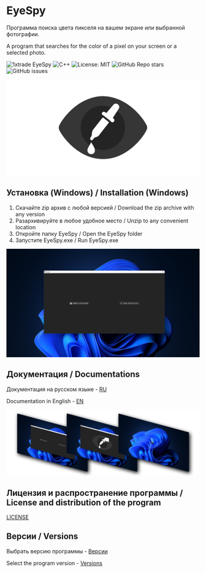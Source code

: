 # EyeSpy
Программа поиска цвета пикселя на вашем экране или выбранной фотографии.

A program that searches for the color of a pixel on your screen or a selected photo.

![1xtrade EyeSpy](https://img.shields.io/badge/1xtrade-EyeSpy-00599C?style=for-the-badge&logo=github&logoColor=white&labelColor=0d1117&color=00599C&textColor=ffffff)
![C++](https://img.shields.io/badge/C++-00599C?style=for-the-badge&logo=cplusplus&logoColor=white&labelColor=0d1117&color=00599C&textColor=ffffff)
![License: MIT](https://img.shields.io/badge/License-MIT-00599C?style=for-the-badge&logo=bookstack&logoColor=white&labelColor=0d1117&color=00599C&textColor=ffffff)
![GitHub Repo stars](https://img.shields.io/github/stars/1xtrade/EyeSpy?style=for-the-badge&logo=superuser&logoColor=white&labelColor=0d1117&color=00599C&textColor=ffffff)
![GitHub issues](https://img.shields.io/github/issues/1xtrade/EyeSpy?style=for-the-badge&logo=git&logoColor=white&labelColor=0d1117&color=00599C&textColor=ffffff)

![Logotype](./docs/eyespy.jpg)

## Установка (Windows) / Installation (Windows)
1. Скачайте zip архив с любой версией / Download the zip archive with any version
2. Разархивируйте в любое удобное место / Unzip to any convenient location
3. Откройте папку EyeSpy / Open the EyeSpy folder
4. Запустите EyeSpy.exe / Run EyeSpy.exe

![Logotype](./docs/One.png)

## Документация / Documentations
Документация на русском языке - [RU](./docs/files/documents_ru.md)

Documentation in English - [EN](./docs/files/documents_en.md)

![Logotype](./docs/4k.png)

## Лицензия и распространение программы / License and distribution of the program

[LICENSE](./LICENSE)

## Версии / Versions

Выбрать версию программы - [Версии](https://github.com/1xtrade/EyeSpy/releases)

Select the program version - [Versions](https://github.com/1xtrade/EyeSpy/releases)
